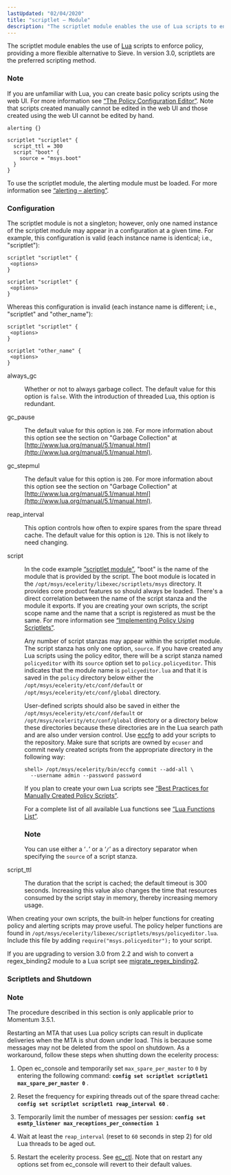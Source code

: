 ```yaml
---
lastUpdated: "02/04/2020"
title: "scriptlet – Module"
description: "The scriptlet module enables the use of Lua scripts to enforce policy providing a more flexible alternative to Sieve In version 3 0 scriptlets are the preferred scripting method If you are unfamiliar with Lua you can create basic policy scripts using the web UI For more information see Section..."
---
```


<a name="idp21042592"></a> 

The scriptlet module enables the use of [Lua](http://www.lua.org/) scripts to enforce policy, providing a more flexible alternative to Sieve. In version 3.0, scriptlets are the preferred scripting method.

### Note

If you are unfamiliar with Lua, you can create basic policy scripts using the web UI. For more information see [“The Policy Configuration Editor”](/momentum/3/3-reference/web-3-policy-editor). Note that scripts created manually cannot be edited in the web UI and those created using the web UI cannot be edited by hand.

<a name="modules.scriptlet.code"></a> 


```
alerting {}

scriptlet "scriptlet" {
  script_ttl = 300
  script "boot" {
    source = "msys.boot"
  }
}
```

To use the scriptlet module, the alerting module must be loaded. For more information see [“alerting – alerting”](/momentum/3/3-reference/3-reference-modules-alerting).

### <a name="modules.scriptlet.configuration"></a> Configuration

The scriptlet module is not a singleton; however, only one named instance of the scriptlet module may appear in a configuration at a given time. For example, this configuration is valid (each instance name is identical; i.e., "scriptlet"):

```
scriptlet "scriptlet" {
 <options>
}

scriptlet "scriptlet" {
 <options>
}
```

Whereas this configuration is invalid (each instance name is different; i.e., "scriptlet" and "other_name"):

```
scriptlet "scriptlet" {
 <options>
}

scriptlet "other_name" {
 <options>
}
```

<dl class="variablelist">

<dt>always_gc</dt>

<dd>

Whether or not to always garbage collect. The default value for this option is `false`. With the introduction of threaded Lua, this option is redundant.

</dd>

<dt>gc_pause</dt>

<dd>

The default value for this option is `200`. For more information about this option see the section on "Garbage Collection" at [http://www.lua.org/manual/5.1/manual.html](http://www.lua.org/manual/5.1/manual.html).

</dd>

<dt>gc_stepmul</dt>

<dd>

The default value for this option is `200`. For more information about this option see the section on "Garbage Collection" at [http://www.lua.org/manual/5.1/manual.html](http://www.lua.org/manual/5.1/manual.html).

</dd>

<dt>reap_interval</dt>

<dd>

This option controls how often to expire spares from the spare thread cache. The default value for this option is `120`. This is not likely to need changing.

</dd>

<dt>script</dt>

<dd>

In the code example [“scriptlet module”](/momentum/3/3-reference/3-reference-modules-scriptlet#modules.scriptlet.code), "boot" is the name of the module that is provided by the script. The boot module is located in the `/opt/msys/ecelerity/libexec/scriptlets/msys` directory. It provides core product features so should always be loaded. There's a direct correlation between the name of the script stanza and the module it exports. If you are creating your own scripts, the script scope name and the name that a script is registered as must be the same. For more information see [“Implementing Policy Using Scriptlets”](/momentum/3/3-reference/3-reference-implementing-policy-scriptlets).

Any number of script stanzas may appear within the scriptlet module. The script stanza has only one option, `source`. If you have created any Lua scripts using the policy editor, there will be a script stanza named `policyeditor` with its `source` option set to `policy.policyeditor`. This indicates that the module name is `policyeditor.lua` and that it is saved in the `policy` directory below either the `/opt/msys/ecelerity/etc/conf/default` or `/opt/msys/ecelerity/etc/conf/global` directory.

User-defined scripts should also be saved in either the `/opt/msys/ecelerity/etc/conf/default` or `/opt/msys/ecelerity/etc/conf/global` directory or a directory below these directories because these directories are in the Lua search path and are also under version control. Use [eccfg](/momentum/3/3-reference/executable-eccfg) to add your scripts to the repository. Make sure that scripts are owned by `ecuser` and commit newly created scripts from the appropriate directory in the following way:

```
shell> /opt/msys/ecelerity/bin/eccfg commit --add-all \
  --username admin --password password
```

If you plan to create your own Lua scripts see [“Best Practices for Manually Created Policy Scripts”](/momentum/3/3-reference/policy-best-practices).

For a complete list of all available Lua functions see [“Lua Functions List”](/momentum/3/3-reference/3-reference-lua-summary-table).

### Note

You can use either a ‘`.`’ or a ‘`/`’ as a directory separator when specifying the `source` of a script stanza.

</dd>

<dt>script_ttl</dt>

<dd>

The duration that the script is cached; the default timeout is 300 seconds. Increasing this value also changes the time that resources consumed by the script stay in memory, thereby increasing memory usage.

</dd>

</dl>

When creating your own scripts, the built-in helper functions for creating policy and alerting scripts may prove useful. The policy helper functions are found in `/opt/msys/ecelerity/libexec/scriptlets/msys/policyeditor.lua`. Include this file by adding `require("msys.policyeditor");` to your script.

If you are upgrading to version 3.0 from 2.2 and wish to convert a regex_binding2 module to a Lua script see [migrate_regex_binding2](/momentum/3/3-reference/executable-migrate-regex-binding-2).

### <a name="modules.scriptlet.shutdown"></a> Scriptlets and Shutdown

### Note

The procedure described in this section is only applicable prior to Momentum 3.5.1.

Restarting an MTA that uses Lua policy scripts can result in duplicate deliveries when the MTA is shut down under load. This is because some messages may not be deleted from the spool on shutdown. As a workaround, follow these steps when shutting down the ecelerity process:

1.  Open ec_console and temporarily set `max_spare_per_master` to `0` by entering the following command: **`config set scriptlet scriptlet1 max_spare_per_master 0`**                                                 .

2.  Reset the frequency for expiring threads out of the spare thread cache: **`config set scriptlet scriptlet1 reap_interval 60`**                                           .

3.  Temporarily limit the number of messages per session: **`config set esmtp_listener max_receptions_per_connection 1`**                                                    

4.  Wait at least the `reap_interval` (reset to `60` seconds in step 2) for old Lua threads to be aged out.

5.  Restart the ecelerity process. See [ec_ctl](/momentum/3/3-reference/executable-ec-ctl). Note that on restart any options set from ec_console will revert to their default values.